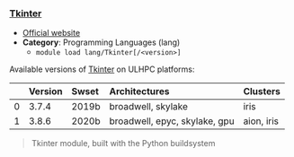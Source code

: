 ### [Tkinter](https://python.org/)

* [Official website](https://python.org/)
* __Category__: Programming Languages (lang)
    -  `module load lang/Tkinter[/<version>]`

Available versions of [Tkinter](https://python.org/) on ULHPC platforms:

|    | Version   | Swset   | Architectures                 | Clusters   |
|---:|:----------|:--------|:------------------------------|:-----------|
|  0 | 3.7.4     | 2019b   | broadwell, skylake            | iris       |
|  1 | 3.8.6     | 2020b   | broadwell, epyc, skylake, gpu | aion, iris |

> Tkinter module, built with the Python buildsystem
